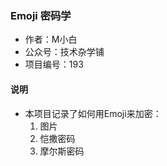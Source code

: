 ### Emoji 密码学
- 作者：M小白
- 公众号：技术杂学铺
- 项目编号：193

#### 说明
- 本项目记录了如何用Emoji来加密：
    1. 图片
    2. 恺撒密码
    3. 摩尔斯密码